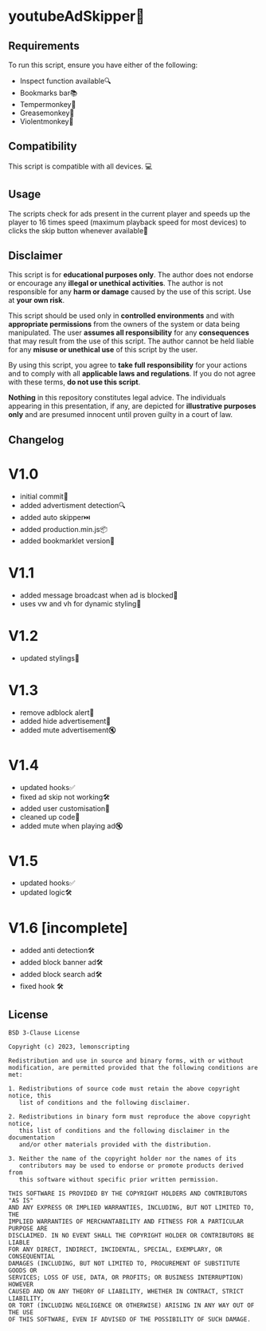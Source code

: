 # youtubeAdSkipper🚀

## Requirements
To run this script, ensure you have either of the following:

- Inspect function available🔍
- Bookmarks bar📚
- Tempermonkey🐒
- Greasemonkey🔧
- Violentmonkey🦹

## Compatibility
This script is compatible with all devices. 💻

## Usage
The scripts check for ads present in the current player and speeds up the player to 16 times speed (maximum playback speed for most devices) to clicks the skip button whenever available🔧

## Disclaimer
This script is for **educational purposes only**. The author does not endorse or encourage any **illegal or unethical activities**. The author is not responsible for any **harm or damage** caused by the use of this script. Use at **your own risk**.

This script should be used only in **controlled environments** and with **appropriate permissions** from the owners of the system or data being manipulated. The user **assumes all responsibility** for any **consequences** that may result from the use of this script. The author cannot be held liable for any **misuse or unethical use** of this script by the user.

By using this script, you agree to **take full responsibility** for your actions and to comply with all **applicable laws and regulations**. If you do not agree with these terms, **do not use this script**.

**Nothing** in this repository constitutes legal advice. The individuals appearing in this presentation, if any, are depicted for **illustrative purposes only** and are presumed innocent until proven guilty in a court of law. 

## Changelog

# V1.0
- initial commit🚀
- added advertisment detection🔍
- added auto skipper⏭️
- added production.min.js📦
- added bookmarklet version🔖

# V1.1
- added message broadcast when ad is blocked📢
- uses vw and vh for dynamic styling📐

# V1.2
- updated stylings📐

# V1.3
- remove adblock alert🚫
- added hide advertisement👀
- added mute advertisement🔇

# V1.4
- updated hooks✅
- fixed ad skip not working🛠️
- added user customisation🎨
- cleaned up code🧹
- added mute when playing ad🔇

# V1.5
- updated hooks✅
- updated logic🛠️

# V1.6 [incomplete]
- added anti detection🛠️
- added block banner ad🛠️
- added block search ad🛠️
- fixed hook 🛠️

## License
```
BSD 3-Clause License

Copyright (c) 2023, lemonscripting

Redistribution and use in source and binary forms, with or without
modification, are permitted provided that the following conditions are met:

1. Redistributions of source code must retain the above copyright notice, this
   list of conditions and the following disclaimer.

2. Redistributions in binary form must reproduce the above copyright notice,
   this list of conditions and the following disclaimer in the documentation
   and/or other materials provided with the distribution.

3. Neither the name of the copyright holder nor the names of its
   contributors may be used to endorse or promote products derived from
   this software without specific prior written permission.

THIS SOFTWARE IS PROVIDED BY THE COPYRIGHT HOLDERS AND CONTRIBUTORS "AS IS"
AND ANY EXPRESS OR IMPLIED WARRANTIES, INCLUDING, BUT NOT LIMITED TO, THE
IMPLIED WARRANTIES OF MERCHANTABILITY AND FITNESS FOR A PARTICULAR PURPOSE ARE
DISCLAIMED. IN NO EVENT SHALL THE COPYRIGHT HOLDER OR CONTRIBUTORS BE LIABLE
FOR ANY DIRECT, INDIRECT, INCIDENTAL, SPECIAL, EXEMPLARY, OR CONSEQUENTIAL
DAMAGES (INCLUDING, BUT NOT LIMITED TO, PROCUREMENT OF SUBSTITUTE GOODS OR
SERVICES; LOSS OF USE, DATA, OR PROFITS; OR BUSINESS INTERRUPTION) HOWEVER
CAUSED AND ON ANY THEORY OF LIABILITY, WHETHER IN CONTRACT, STRICT LIABILITY,
OR TORT (INCLUDING NEGLIGENCE OR OTHERWISE) ARISING IN ANY WAY OUT OF THE USE
OF THIS SOFTWARE, EVEN IF ADVISED OF THE POSSIBILITY OF SUCH DAMAGE.
```